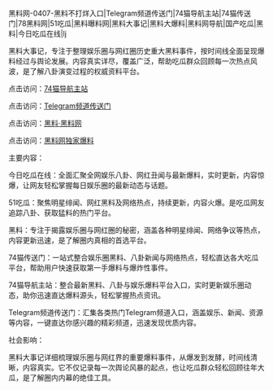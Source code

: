 #
黑料网-0407-黑料不打烊入口|Telegram频道传送门|74猫导航主站|74猫传送门|78黑料网|51吃瓜|黑料曝料网|黑料大事记|黑料大爆料|黑料网导航|国产吃瓜|黑料|今日吃瓜在线|lj

黑料大事记，专注于整理娱乐圈与网红圈历史重大黑料事件，按时间线全面呈现爆料经过与舆论发展。内容真实详尽，覆盖广泛，帮助吃瓜群众回顾每一次热点风波，是了解八卦演变过程的权威资料平台。


点击访问：<a href="https://74mao.com/">74猫导航主站</a>

点击访问：<a href="https://74mao.com/">Telegram频道传送门</a>

点击访问：<a href="https://gdas.pages.dev/">黑料·黑料网</a>

点击访问：<a href="https://sdfsh.pages.dev/">黑料网独家爆料</a>


主要内容：

今日吃瓜在线：全面汇聚全网娱乐八卦、网红丑闻与最新爆料，实时更新，内容惊爆，让网友轻松掌握每日娱乐圈的最新动态与话题。

51吃瓜：聚焦明星绯闻、网红黑料及网络热点，持续更新，内容火爆。是吃瓜网友追踪八卦、获取猛料的热门平台。

黑料：专注于揭露娱乐圈与网红圈的秘密，涵盖各种明星绯闻、网络争议等热点，内容更新迅速，是了解圈内真相的首选平台。

74猫传送门：一站式整合娱乐圈黑料、八卦新闻与网络热点，轻松直达各大吃瓜平台，帮助用户快速获取第一手爆料与爆炸性事件。

74猫导航主站：整合最新黑料、八卦与娱乐爆料平台入口，实时更新娱乐圈动态，助你迅速直达爆料源头，轻松掌握热点资讯。

Telegram频道传送门：汇集各类热门Telegram频道入口，涵盖娱乐、新闻、资源等内容，一键直达你感兴趣的精彩频道，迅速发现优质内容。

社会影响：

黑料大事记详细梳理娱乐圈与网红界的重要爆料事件，从爆发到发酵，时间线清晰，内容真实。它不仅记录每一次舆论风暴的起点，也让吃瓜群众轻松回顾往年大瓜，是了解圈内内幕的绝佳工具。

<span style="display:none;">[Canonical link](https://github.com/Fange3007/654851 ）</span>
